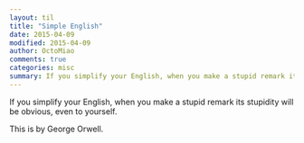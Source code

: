 ```yaml
---
layout: til
title: "Simple English"
date: 2015-04-09
modified: 2015-04-09
author: OctoMiao
comments: true
categories: misc
summary: If you simplify your English, when you make a stupid remark its stupidity will be obvious, even to yourself.
---
```


If you simplify your English, when you make a stupid remark its stupidity will be obvious, even to yourself.

This is by George Orwell.
